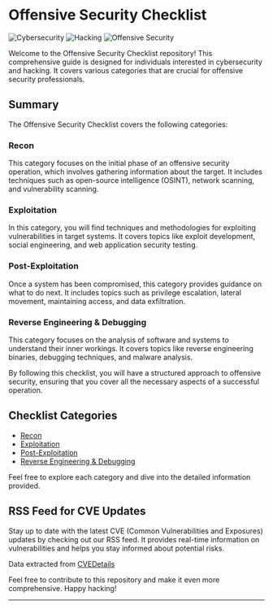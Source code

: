# Offensive Security Checklist

![Cybersecurity](https://img.shields.io/badge/Cybersecurity-Checklist-blue)
![Hacking](https://img.shields.io/badge/Hacking-Checklist-red)
![Offensive Security](https://img.shields.io/badge/Offensive%20Security-Checklist-orange)

Welcome to the Offensive Security Checklist repository! This comprehensive guide is designed for individuals interested in cybersecurity and hacking. It covers various categories that are crucial for offensive security professionals.

## Summary

The Offensive Security Checklist covers the following categories:

### Recon

This category focuses on the initial phase of an offensive security operation, which involves gathering information about the target. It includes techniques such as open-source intelligence (OSINT), network scanning, and vulnerability scanning.

### Exploitation

In this category, you will find techniques and methodologies for exploiting vulnerabilities in target systems. It covers topics like exploit development, social engineering, and web application security testing.

### Post-Exploitation

Once a system has been compromised, this category provides guidance on what to do next. It includes topics such as privilege escalation, lateral movement, maintaining access, and data exfiltration.

### Reverse Engineering & Debugging

This category focuses on the analysis of software and systems to understand their inner workings. It covers topics like reverse engineering binaries, debugging techniques, and malware analysis.

By following this checklist, you will have a structured approach to offensive security, ensuring that you cover all the necessary aspects of a successful operation.

## Checklist Categories

- [Recon](Recon.md)
- [Exploitation](Exploitation.md)
- [Post-Exploitation](Post-Exploitation.md)
- [Reverse Engineering & Debugging](Reverse%20Engineering%20&%20Debugging.md)

Feel free to explore each category and dive into the detailed information provided.

## RSS Feed for CVE Updates

Stay up to date with the latest CVE (Common Vulnerabilities and Exposures) updates by checking out our RSS feed. It provides real-time information on vulnerabilities and helps you stay informed about potential risks.

Data extracted from [CVEDetails](https://www.cvedetails.com)

Feel free to contribute to this repository and make it even more comprehensive. Happy hacking!

---
